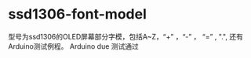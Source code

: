 ssd1306-font-model
==================

型号为ssd1306的OLED屏幕部分字模，包括A~Z，“+” ，“-” ， “=” , ".", 还有Arduino测试例程。
Arduino due 测试通过

